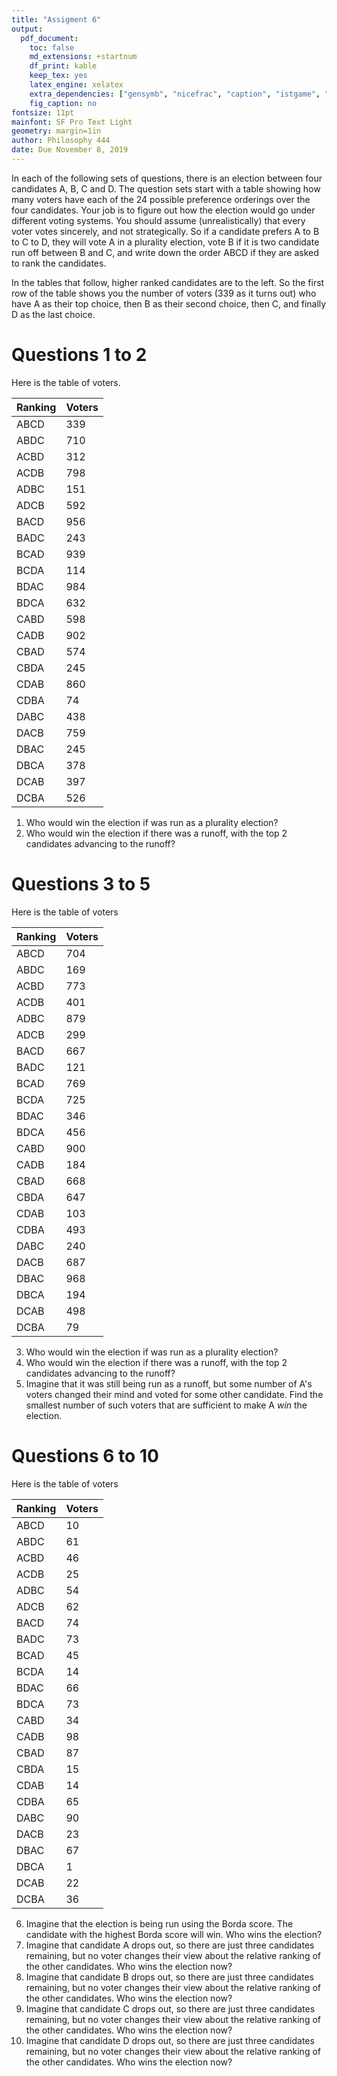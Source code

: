 ```yaml
---
title: "Assigment 6"
output:
  pdf_document:
    toc: false
    md_extensions: +startnum
    df_print: kable
    keep_tex: yes
    latex_engine: xelatex
    extra_dependencies: ["gensymb", "nicefrac", "caption", "istgame", "mathastext"]
    fig_caption: no
fontsize: 11pt
mainfont: SF Pro Text Light
geometry: margin=1in
author: Philosophy 444
date: Due November 8, 2019
---
```


In each of the following sets of questions, there is an election between four candidates A, B, C and D. The question sets start with a table showing how many voters have each of the 24 possible preference orderings over the four candidates. Your job is to figure out how the election would go under different voting systems. You should assume (unrealistically) that every voter votes sincerely, and not strategically. So if a candidate prefers A to B to C to D, they will vote A in a plurality election, vote B if it is two candidate run off between B and C, and write down the order ABCD if they are asked to rank the candidates.

In the tables that follow, higher ranked candidates are to the left. So the first row of the table shows you the number of voters (339 as it turns out) who have A as their top choice, then B as their second choice, then C, and finally D as the last choice.

# Questions 1 to 2

Here is the table of voters.

|	Ranking	|	Voters	|
| -------	| -----	|
|	ABCD	|	339	|
|	ABDC	|	710	|
|	ACBD	|	312	|
|	ACDB	|	798	|
|	ADBC	|	151	|
|	ADCB	|	592	|
|	BACD	|	956	|
|	BADC	|	243	|
|	BCAD	|	939	|
|	BCDA	|	114	|
|	BDAC	|	984	|
|	BDCA	|	632	|
|	CABD	|	598	|
|	CADB	|	902	|
|	CBAD	|	574	|
|	CBDA	|	245	|
|	CDAB	|	860	|
|	CDBA	|	74	|
|	DABC	|	438	|
|	DACB	|	759	|
|	DBAC	|	245	|
|	DBCA	|	378	|
|	DCAB	|	397	|
|	DCBA	|	526	|

1. Who would win the election if was run as a plurality election?
2. Who would win the election if there was a runoff, with the top 2 candidates advancing to the runoff?

# Questions 3 to 5

Here is the table of voters

|	Ranking	|	Voters	|
| ----	| -----	|
|	ABCD	|	704	|
|	ABDC	|	169	|
|	ACBD	|	773	|
|	ACDB	|	401	|
|	ADBC	|	879	|
|	ADCB	|	299	|
|	BACD	|	667	|
|	BADC	|	121	|
|	BCAD	|	769	|
|	BCDA	|	725	|
|	BDAC	|	346	|
|	BDCA	|	456	|
|	CABD	|	900	|
|	CADB	|	184	|
|	CBAD	|	668	|
|	CBDA	|	647	|
|	CDAB	|	103	|
|	CDBA	|	493	|
|	DABC	|	240	|
|	DACB	|	687	|
|	DBAC	|	968	|
|	DBCA	|	194	|
|	DCAB	|	498	|
|	DCBA	|	79	|


3. Who would win the election if was run as a plurality election?
4. Who would win the election if there was a runoff, with the top 2 candidates advancing to the runoff?
5. Imagine that it was still being run as a runoff, but some number of A's voters changed their mind and voted for some other candidate. Find the smallest number of such voters that are sufficient to make A *win* the election.

# Questions 6 to 10

Here is the table of voters

|	Ranking	|	Voters	|
| ----	| -----	|
|	ABCD	|	10	|
|	ABDC	|	61	|
|	ACBD	|	46	|
|	ACDB	|	25	|
|	ADBC	|	54	|
|	ADCB	|	62	|
|	BACD	|	74	|
|	BADC	|	73	|
|	BCAD	|	45	|
|	BCDA	|	14	|
|	BDAC	|	66	|
|	BDCA	|	73	|
|	CABD	|	34	|
|	CADB	|	98	|
|	CBAD	|	87	|
|	CBDA	|	15	|
|	CDAB	|	14	|
|	CDBA	|	65	|
|	DABC	|	90	|
|	DACB	|	23	|
|	DBAC	|	67	|
|	DBCA	|	1	|
|	DCAB	|	22	|
|	DCBA	|	36	|

6. Imagine that the election is being run using the Borda score. The candidate with the highest Borda score will win. Who wins the election?
7. Imagine that candidate A drops out, so there are just three candidates remaining, but no voter changes their view about the relative ranking of the other candidates. Who wins the election now?
8. Imagine that candidate B drops out, so there are just three candidates remaining, but no voter changes their view about the relative ranking of the other candidates. Who wins the election now?
9. Imagine that candidate C drops out, so there are just three candidates remaining, but no voter changes their view about the relative ranking of the other candidates. Who wins the election now?
10. Imagine that candidate D drops out, so there are just three candidates remaining, but no voter changes their view about the relative ranking of the other candidates. Who wins the election now?